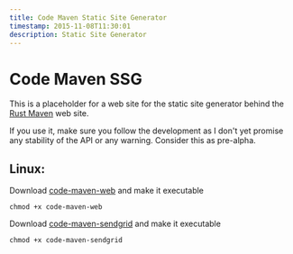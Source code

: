 ```yaml
---
title: Code Maven Static Site Generator
timestamp: 2015-11-08T11:30:01
description: Static Site Generator
---
```


# Code Maven SSG

This is a placeholder for a web site for the static site generator behind the [Rust Maven](https://rust.code-maven.com/) web site.

If you use it, make sure you follow the development as I don't yet promise any stability of the API or any warning.
Consider this as pre-alpha.

## Linux:

Download [code-maven-web](/code-maven-web) and make it executable

```
chmod +x code-maven-web
```

Download [code-maven-sendgrid](/code-maven-sendgrid) and make it executable

```
chmod +x code-maven-sendgrid
```

